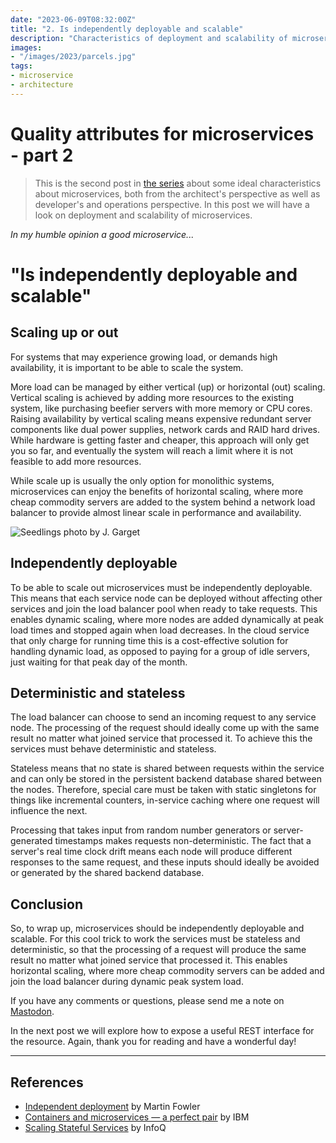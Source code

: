 ```yaml
---
date: "2023-06-09T08:32:00Z"
title: "2. Is independently deployable and scalable"
description: "Characteristics of deployment and scalability of microservices."
images:
- "/images/2023/parcels.jpg"
tags:
- microservice
- architecture
---
```


# Quality attributes for microservices - part 2

> This is the second post in [the series](../quality-attributes-for-microservices/) about some ideal characteristics
about microservices, both from the architect's perspective as well as developer's and operations perspective. In this
post we will have a look on deployment and scalability of microservices.

_In my humble opinion a good microservice..._
# "Is independently deployable and scalable"

## Scaling up or out

For systems that may experience growing load, or demands high availability, it is important to be able to scale the system.

More load can be managed by either vertical (up) or horizontal (out) scaling. Vertical scaling is achieved by adding
more resources to the existing system, like purchasing beefier servers with more memory or CPU cores. Raising
availability by vertical scaling means expensive redundant server components like dual power supplies, network cards and
RAID hard drives. While hardware is getting faster and cheaper, this approach will only get you so far, and eventually
the system will reach a limit where it is not feasible to add more resources.

While scale up is usually the only option for monolithic systems, microservices can enjoy the benefits of horizontal
scaling, where more cheap commodity servers are added to the system behind a network load balancer to provide almost
linear scale in performance and availability.

![Seedlings photo by J. Garget](/images/2023/seedlings.jpg)

## Independently deployable

To be able to scale out microservices must be independently deployable. This means that each service node can be
deployed without affecting other services and join the load balancer pool when ready to take requests. This enables
dynamic scaling, where more nodes are added dynamically at peak load times and stopped again when load decreases.
In the cloud service that only charge for running time this is a cost-effective solution for handling dynamic load,
as opposed to paying for a group of idle servers, just waiting for that peak day of the month.  

## Deterministic and stateless

The load balancer can choose to send an incoming request to any service node. The processing of the request should
ideally come up with the same result no matter what joined service that processed it. To achieve this the services
must behave deterministic and stateless.

Stateless means that no state is shared between requests within the service and can only be stored in the persistent
backend database shared between the nodes. Therefore, special care must be taken with static singletons for things like
incremental counters, in-service caching where one request will influence the next.

Processing that takes input from random number generators or server-generated timestamps makes requests
non-deterministic. The fact that a server's real time clock drift means each node will produce different responses to
the same request, and these inputs should ideally be avoided or generated by the shared backend database.

## Conclusion

So, to wrap up, microservices should be independently deployable and scalable. For this cool trick to work the services
must be stateless and deterministic, so that the processing of a request will produce the same result no matter what
joined service that processed it. This enables horizontal scaling, where more cheap commodity servers can be added
and join the load balancer during dynamic peak system load.

If you have any comments or questions, please send me a note on [Mastodon](https://fosstodon.org/@klinkby).

In the next post we will explore how to expose a useful REST interface for the resource.
Again, thank you for reading and have a wonderful day!

---

## References

- [Independent deployment](https://martinfowler.com/articles/microservice-trade-offs.html#deployment) by Martin Fowler
- [Containers and microservices — a perfect pair](https://developer.ibm.com/learningpaths/get-started-application-modernization/intro-microservices/containers-and-microservices/) by IBM
- [Scaling Stateful Services](https://www.infoq.com/news/2015/11/scaling-stateful-services/) by InfoQ
